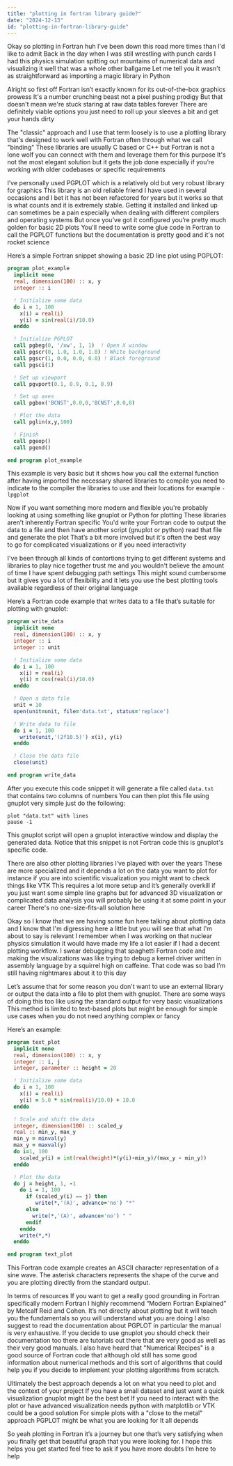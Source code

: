 ```yaml
---
title: "plotting in fortran library guide?"
date: "2024-12-13"
id: "plotting-in-fortran-library-guide"
---
```


Okay so plotting in Fortran huh I've been down this road more times than I'd like to admit Back in the day when I was still wrestling with punch cards I had this physics simulation spitting out mountains of numerical data and visualizing it well that was a whole other ballgame Let me tell you it wasn't as straightforward as importing a magic library in Python

Alright so first off Fortran isn’t exactly known for its out-of-the-box graphics prowess It's a number crunching beast not a pixel pushing prodigy But that doesn't mean we're stuck staring at raw data tables forever There are definitely viable options you just need to roll up your sleeves a bit and get your hands dirty

The "classic" approach and I use that term loosely is to use a plotting library that's designed to work well with Fortran often through what we call "binding" These libraries are usually C based or C++ but Fortran is not a lone wolf you can connect with them and leverage them for this purpose It's not the most elegant solution but it gets the job done especially if you’re working with older codebases or specific requirements

I’ve personally used PGPLOT which is a relatively old but very robust library for graphics This library is an old reliable friend I have used in several occasions and I bet it has not been refactored for years but it works so that is what counts and it is extremely stable. Getting it installed and linked up can sometimes be a pain especially when dealing with different compilers and operating systems But once you’ve got it configured you’re pretty much golden for basic 2D plots You'll need to write some glue code in Fortran to call the PGPLOT functions but the documentation is pretty good and it's not rocket science

Here’s a simple Fortran snippet showing a basic 2D line plot using PGPLOT:

```fortran
program plot_example
  implicit none
  real, dimension(100) :: x, y
  integer :: i

  ! Initialize some data
  do i = 1, 100
    x(i) = real(i)
    y(i) = sin(real(i)/10.0)
  enddo

  ! Initialize PGPLOT
  call pgbeg(0, '/xw', 1, 1)  ! Open X window
  call pgscr(0, 1.0, 1.0, 1.0) ! White background
  call pgscr(1, 0.0, 0.0, 0.0) ! Black foreground
  call pgsci(1)

  ! Set up viewport
  call pgvport(0.1, 0.9, 0.1, 0.9)

  ! Set up axes
  call pgbox('BCNST',0.0,0,'BCNST',0.0,0)

  ! Plot the data
  call pglin(x,y,100)

  ! Finish
  call pgeop()
  call pgend()

end program plot_example
```

This example is very basic but it shows how you call the external function after having imported the necessary shared libraries to compile you need to indicate to the compiler the libraries to use and their locations for example `-lpgplot`

Now if you want something more modern and flexible you're probably looking at using something like gnuplot or Python for plotting These libraries aren’t inherently Fortran specific You'd write your Fortran code to output the data to a file and then have another script (gnuplot or python) read that file and generate the plot That’s a bit more involved but it's often the best way to go for complicated visualizations or if you need interactivity

I've been through all kinds of contortions trying to get different systems and libraries to play nice together trust me and you wouldn't believe the amount of time I have spent debugging path settings This might sound cumbersome but it gives you a lot of flexibility and it lets you use the best plotting tools available regardless of their original language

Here’s a Fortran code example that writes data to a file that’s suitable for plotting with gnuplot:

```fortran
program write_data
  implicit none
  real, dimension(100) :: x, y
  integer :: i
  integer :: unit

  ! Initialize some data
  do i = 1, 100
    x(i) = real(i)
    y(i) = cos(real(i)/10.0)
  enddo

  ! Open a data file
  unit = 10
  open(unit=unit, file='data.txt', status='replace')

  ! Write data to file
  do i = 1, 100
    write(unit,'(2f10.5)') x(i), y(i)
  enddo

  ! Close the data file
  close(unit)

end program write_data
```

After you execute this code snippet it will generate a file called `data.txt` that contains two columns of numbers You can then plot this file using gnuplot very simple just do the following:

```gnuplot
plot "data.txt" with lines
pause -1
```

This gnuplot script will open a gnuplot interactive window and display the generated data. Notice that this snippet is not Fortran code this is gnuplot's specific code.

There are also other plotting libraries I’ve played with over the years These are more specialized and it depends a lot on the data you want to plot for instance if you are into scientific visualization you might want to check things like VTK This requires a lot more setup and it’s generally overkill if you just want some simple line graphs but for advanced 3D visualization or complicated data analysis you will probably be using it at some point in your career There's no one-size-fits-all solution here

Okay so I know that we are having some fun here talking about plotting data and I know that I'm digressing here a little but you will see that what I'm about to say is relevant I remember when I was working on that nuclear physics simulation it would have made my life a lot easier if I had a decent plotting workflow. I swear debugging that spaghetti Fortran code and making the visualizations was like trying to debug a kernel driver written in assembly language by a squirrel high on caffeine. That code was so bad I’m still having nightmares about it to this day

Let’s assume that for some reason you don't want to use an external library or output the data into a file to plot them with gnuplot. There are some ways of doing this too like using the standard output for very basic visualizations This method is limited to text-based plots but might be enough for simple use cases when you do not need anything complex or fancy

Here’s an example:

```fortran
program text_plot
  implicit none
  real, dimension(100) :: x, y
  integer :: i, j
  integer, parameter :: height = 20

  ! Initialize some data
  do i = 1, 100
    x(i) = real(i)
    y(i) = 5.0 * sin(real(i)/10.0) + 10.0
  enddo

  ! Scale and shift the data
  integer, dimension(100) :: scaled_y
  real :: min_y, max_y
  min_y = minval(y)
  max_y = maxval(y)
  do i=1, 100
    scaled_y(i) = int(real(height)*(y(i)-min_y)/(max_y - min_y))
  enddo

  ! Plot the data
  do j = height, 1, -1
    do i = 1, 100
      if (scaled_y(i) == j) then
         write(*,'(A)', advance='no') "*"
      else
        write(*,'(A)', advance='no') " "
      endif
    enddo
    write(*,*)
  enddo

end program text_plot
```

This Fortran code example creates an ASCII character representation of a sine wave. The asterisk characters represents the shape of the curve and you are plotting directly from the standard output.

In terms of resources If you want to get a really good grounding in Fortran specifically modern Fortran I highly recommend “Modern Fortran Explained” by Metcalf Reid and Cohen. It’s not directly about plotting but it will teach you the fundamentals so you will understand what you are doing I also suggest to read the documentation about PGPLOT in particular the manual is very exhaustive. If you decide to use gnuplot you should check their documentation too there are tutorials out there that are very good as well as their very good manuals. I also have heard that "Numerical Recipes" is a good source of Fortran code that although old still has some good information about numerical methods and this sort of algorithms that could help you if you decide to implement your plotting algorithms from scratch.

Ultimately the best approach depends a lot on what you need to plot and the context of your project If you have a small dataset and just want a quick visualization gnuplot might be the best bet If you need to interact with the plot or have advanced visualization needs python with matplotlib or VTK could be a good solution For simple plots with a "close to the metal" approach PGPLOT might be what you are looking for It all depends

So yeah plotting in Fortran it’s a journey but one that’s very satisfying when you finally get that beautiful graph that you were looking for. I hope this helps you get started feel free to ask if you have more doubts I’m here to help
